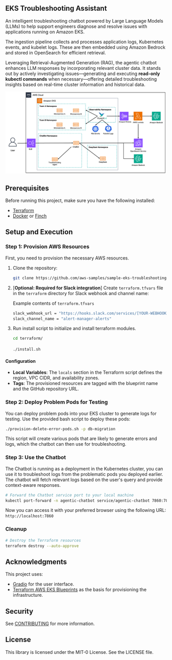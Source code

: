 ## EKS Troubleshooting Assistant

An intelligent troubleshooting chatbot powered by Large Language Models (LLMs) to help support engineers diagnose and resolve issues with applications running on Amazon EKS.

The ingestion pipeline collects and processes application logs, Kubernetes events, and kubelet logs. These are then embedded using Amazon Bedrock and stored in OpenSearch for efficient retrieval.

Leveraging Retrieval-Augmented Generation (RAG), the agentic chatbot enhances LLM responses by incorporating relevant cluster data. It stands out by actively investigating issues—generating and executing **read-only kubectl commands** when necessary—offering detailed troubleshooting insights based on real-time cluster information and historical data.


![ChatBot Architecture](static/images/chatbot-architecture.jpg)

## Prerequisites

Before running this project, make sure you have the following installed:

- [Terraform](https://www.terraform.io/downloads.html)
- [Docker](https://docs.docker.com/engine/install/) or [Finch](https://runfinch.com/docs/getting-started/installation/)

## Setup and Execution


### Step 1: Provision AWS Resources

First, you need to provision the necessary AWS resources.

1. Clone the repository:

    ```bash
    git clone https://github.com/aws-samples/sample-eks-troubleshooting-rag-chatbot && cd eks-llm-troubleshooting/terraform/
    ```
2. [**Optional: Required for Slack integration**] Create `terraform.tfvars` file in the `terraform` directory for Slack webhook and channel name:
    
    Example contents of `terraform.tfvars`
    ```bash
    slack_webhook_url = "https://hooks.slack.com/services/[YOUR-WEBHOOK]"
    slack_channel_name = "alert-manager-alerts"
    ```

3. Run install script to initialize and install terraform modules.

    ```bash
    cd terraform/

    ./install.sh
    ```

#### Configuration

- **Local Variables**: The `locals` section in the Terraform script defines the region, VPC CIDR, and availability zones.
- **Tags**: The provisioned resources are tagged with the blueprint name and the GitHub repository URL.

### Step 2: Deploy Problem Pods for Testing

You can deploy problem pods into your EKS cluster to generate logs for testing. Use the provided bash script to deploy these pods:

```bash
./provision-delete-error-pods.sh -p db-migration
```

This script will create various pods that are likely to generate errors and logs, which the chatbot can then use for troubleshooting.

### Step 3: Use the Chatbot

The Chatbot is running as a deployment in the Kubernetes cluster, you can use it to troubleshoot logs from the problematic pods you deployed earlier.
The chatbot will fetch relevant logs based on the user's query and provide context-aware responses.

```bash
# Forward the Chatbot service port to your local machine
kubectl port-forward -n agentic-chatbot service/agentic-chatbot 7860:7860
```

Now you can access it with your preferred browser using the following URL: `http://localhost:7860`

### Cleanup
```bash
# Destroy the Terraform resources
terraform destroy --auto-approve
```

## Acknowledgments

This project uses:

- [Gradio](https://www.gradio.app/) for the user interface.
- [Terraform AWS EKS Blueprints](https://github.com/aws-ia/terraform-aws-eks-blueprints) as the basis for provisioning the infrastructure.

## Security

See [CONTRIBUTING](CONTRIBUTING.md#security-issue-notifications) for more information.

## License

This library is licensed under the MIT-0 License. See the LICENSE file.

